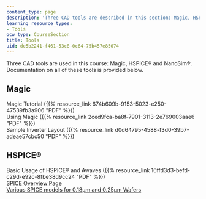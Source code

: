 ```yaml
---
content_type: page
description: 'Three CAD tools are described in this section: Magic, HSPICE and Nanosim.'
learning_resource_types:
- Tools
ocw_type: CourseSection
title: Tools
uid: de5b2241-f461-53c8-0c64-75b457e85074
---
```


Three CAD tools are used in this course: Magic, HSPICE® and NanoSim®. Documentation on all of these tools is provided below.

Magic
-----

Magic Tutorial ({{% resource_link 674b609b-9153-5023-e250-47539fb3a906 "PDF" %}})  
Using Magic ({{% resource_link 2ced9fca-ba8f-7901-3113-2e769003aae6 "PDF" %}})  
Sample Inverter Layout ({{% resource_link d0d64795-4588-f3d0-39b7-adeae57cbc50 "PDF" %}})

HSPICE®
-------

Basic Usage of HSPICE® and Awaves ({{% resource_link 16ffd3d3-befd-c29d-e92c-8fbe38d9cc24 "PDF" %}})  
[SPICE Overview Page](http://www.seas.upenn.edu/~jan/spice/spice.overview.html)  
[Various SPICE models for 0.18µm and 0.25µm Wafers](http://www.mosis.org/test/)